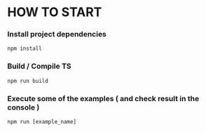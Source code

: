 # HOW TO START

### Install project dependencies

```
npm install
```

### Build / Compile TS

```
npm run build
```

### Execute some of the examples ( and check result in the console )

```
npm run [example_name]
```